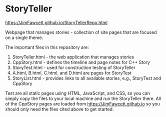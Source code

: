 # StoryTeller

https://JimFawcett.github.io/StoryTellerRepo.html

Webpage that manages stories - collection of site pages that are focused on a single theme.

The important files in this repository are:
1. StoryTeller.html - the web application that manages stories
2. CppStory.html - defines the timeline and page notes for C++ Story
3. StoryTest.html - used for construction testing of StoryTeller
4. A.html, B.html, C.html, and D.html are pages for StoryTest
4. StoryList.html - provides links to all available stories, e.g., StoryTest and CppStory

Test are all static pages using HTML, JavaScript, and CSS, so you can simply copy the files to your local
machine and run the StoryTeller there.  All of the CppStory pages are loaded from https://JimFawcett.github.io
so you should only need the files cited above to get started. 
